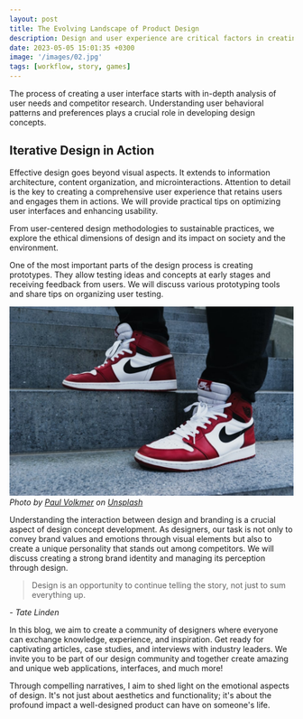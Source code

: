 ```yaml
---
layout: post
title: The Evolving Landscape of Product Design
description: Design and user experience are critical factors in creating successful interactions with the target audience. Unique and intuitive interfaces, designed with user needs in mind, can leave a positive impression and satisfy their expectations.
date: 2023-05-05 15:01:35 +0300
image: '/images/02.jpg'
tags: [workflow, story, games]
---
```


The process of creating a user interface starts with in-depth analysis of user needs and competitor research. Understanding user behavioral patterns and preferences plays a crucial role in developing design concepts.

## Iterative Design in Action

Effective design goes beyond visual aspects. It extends to information architecture, content organization, and microinteractions. Attention to detail is the key to creating a comprehensive user experience that retains users and engages them in actions. We will provide practical tips on optimizing user interfaces and enhancing usability.

From user-centered design methodologies to sustainable practices, we explore the ethical dimensions of design and its impact on society and the environment.

One of the most important parts of the design process is creating prototypes. They allow testing ideas and concepts at early stages and receiving feedback from users. We will discuss various prototyping tools and share tips on organizing user testing.

<div class="gallery-box">
  <div class="gallery">
    <img src="/images/02-2.jpg" loading="lazy" alt="Air Jordan">
  </div>
  <em>Photo by <a href="https://unsplash.com/photos/updW-QUccFE" target="_blank">Paul Volkmer</a> on <a href="https://unsplash.com/" target="_blank">Unsplash</a></em>
</div>

Understanding the interaction between design and branding is a crucial aspect of design concept development. As designers, our task is not only to convey brand values and emotions through visual elements but also to create a unique personality that stands out among competitors. We will discuss creating a strong brand identity and managing its perception through design.

> Design is an opportunity to continue telling the story, not just to sum everything up.
>
<cite>- Tate Linden</cite>

In this blog, we aim to create a community of designers where everyone can exchange knowledge, experience, and inspiration. Get ready for captivating articles, case studies, and interviews with industry leaders. We invite you to be part of our design community and together create amazing and unique web applications, interfaces, and much more!

Through compelling narratives, I aim to shed light on the emotional aspects of design. It's not just about aesthetics and functionality; it's about the profound impact a well-designed product can have on someone's life.